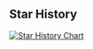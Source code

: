## Star History

[![Star History Chart](https://api.star-history.com/svg?repos=ESPresense/ESPresense,ESPresense/ESPresense-companion&type=Date)](https://star-history.com/#ESPresense/ESPresense&ESPresense/ESPresense-companion&Date)
